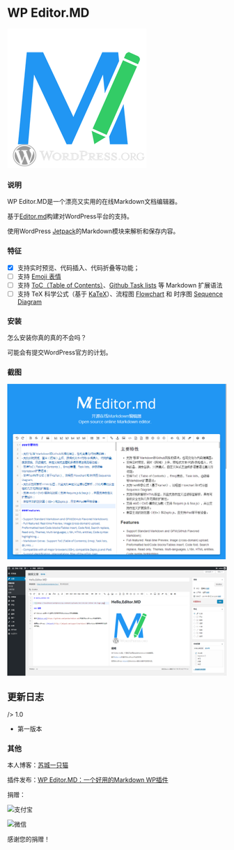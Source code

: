 # WP Editor.MD

![](./screenshot-1.jpg)

### 说明

WP Editor.MD是一个漂亮又实用的在线Markdown文档编辑器。

基于[Editor.md](https://github.com/pandao/editor.md)构建对WordPress平台的支持。

使用WordPress [Jetpack](http://jetpack.me/support/markdown/)的Markdown模块来解析和保存内容。

### 特征

 - [x] 支持实时预览、代码插入、代码折叠等功能；
 - [ ] 支持 [Emoji 表情](http://www.emoji-cheat-sheet.com/)
 - [ ] 支持 [ToC（Table of Contents）](https://pandao.github.io/editor.md/examples/toc.html)、[Github Task lists](https://pandao.github.io/editor.md/examples/task-lists.html) 等 Markdown 扩展语法
 - [ ] 支持 TeX 科学公式（基于 [KaTeX](http://khan.github.io/KaTeX/)）、流程图 [Flowchart](https://pandao.github.io/editor.md/examples/flowchart.html) 和 时序图 [Sequence Diagram](https://pandao.github.io/editor.md/examples/sequence-diagram.html)

### 安装

怎么安装你真的真的不会吗？

可能会有提交WordPress官方的计划。

### 截图

![](./screenshot-2.jpg)

![](./screenshot-3.jpg)

## 更新日志

/> 1.0

* 第一版本

### 其他

本人博客：[苏城一只猫](https://iiong.com)

插件发布：[WP Editor.MD：一个好用的Markdown WP插件](https://iiong.com/wordpress-plugins-wp-editormd.html)

捐赠：

![支付宝](https://img.alicdn.com/imgextra/i2/2038135983/TB2Y.gTXY1J.eBjSszcXXbFzVXa_!!2038135983.png)

![微信](https://img.alicdn.com/imgextra/i3/2038135983/TB2MmO1ahaK.eBjSZFwXXXjsFXa_!!2038135983.png)

感谢您的捐赠！